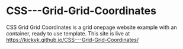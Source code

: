 # CSS---Grid-Grid-Coordinates
CSS Grid Grid Coordinates is a grid onepage website example with an container, ready to use template.
This site is live at https://kickyk.github.io/CSS---Grid-Grid-Coordinates/
